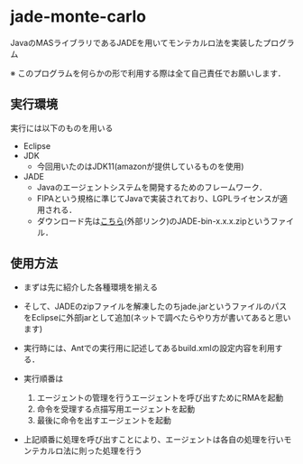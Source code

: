 # jade-monte-carlo

JavaのMASライブラリであるJADEを用いてモンテカルロ法を実装したプログラム

※ このプログラムを何らかの形で利用する際は全て自己責任でお願いします．

## 実行環境

実行には以下のものを用いる

- Eclipse
- JDK
  - 今回用いたのはJDK11(amazonが提供しているものを使用)
- JADE
  - Javaのエージェントシステムを開発するためのフレームワーク．
  - FIPAという規格に準じてJavaで実装されており、LGPLライセンスが適用される．
  - ダウンロード先は[こちら](https://jade.tilab.com/)(外部リンク)のJADE-bin-x.x.x.zipというファイル．

## 使用方法

- まずは先に紹介した各種環境を揃える
- そして、JADEのzipファイルを解凍したのちjade.jarというファイルのパスをEclipseに外部jarとして追加(ネットで調べたらやり方が書いてあると思います)

- 実行時には、Antでの実行用に記述してあるbuild.xmlの設定内容を利用する．
- 実行順番は
  1. エージェントの管理を行うエージェントを呼び出すためにRMAを起動
  2. 命令を受理する点描写用エージェントを起動
  3. 最後に命令を出すエージェントを起動
- 上記順番に処理を呼び出すことにより、エージェントは各自の処理を行いモンテカルロ法に則った処理を行う

